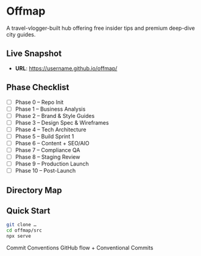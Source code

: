 # Offmap

A travel-vlogger-built hub offering free insider tips and premium deep-dive city guides.

## Live Snapshot
- **URL**: <https://username.github.io/offmap/>

## Phase Checklist
- [ ] Phase 0 – Repo Init  
- [ ] Phase 1 – Business Analysis  
- [ ] Phase 2 – Brand & Style Guides  
- [ ] Phase 3 – Design Spec & Wireframes  
- [ ] Phase 4 – Tech Architecture  
- [ ] Phase 5 – Build Sprint 1  
- [ ] Phase 6 – Content + SEO/AIO  
- [ ] Phase 7 – Compliance QA  
- [ ] Phase 8 – Staging Review  
- [ ] Phase 9 – Production Launch  
- [ ] Phase 10 – Post-Launch  

## Directory Map
<tree here>

## Quick Start
```bash
git clone …
cd offmap/src
npx serve
```

Commit Conventions
GitHub flow + Conventional Commits
